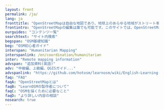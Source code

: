 ```yaml
---
layout: front
permalink: /ja/
lang: ja
fronttitle: "OpenStreetMapは自由な地図であり、地球上のあらゆる地域がストリート単位の精度で描かれています。マッパーと呼ばれる人々が作成し、そのコミュニティはいまも拡大を続けています。"
frontintro: "OpenStreetMapの編集は誰でも可能です。このサイトでは、OpenStreetMapを利用する・編集するために必要な知識を、ひとつずつわかりやすく解説しています。OpenStreetMapの勉強会を開催する際に使える情報や資料の一覧は LearnOSM講習資料のページを参照してください"
ourguides: "コンテンツ一覧"
searchtext: "サイト内検索"
begspan: "OSM基礎知識"
beg: "OSM初心者ガイド"
interspan: "Humanitarian Mapping"
interspanlink: /en/coordination/humanitarian
inter: "Remote mapping information"
advspan: "追加資料(英語)"
adv: "中級編、上級編、QGISガイド..."
advspanlink: "https://github.com/hotosm/learnosm/wiki/English-Learning-Guides"
faq: "FAQ"
faqA: "OpenStreetMapとは"
faqB: "LearnOSMの製作者について"
faqC: "OSMを描くために必要なこと"
faqD: "より詳しい内容の相談"
nosearch: true
---
```

